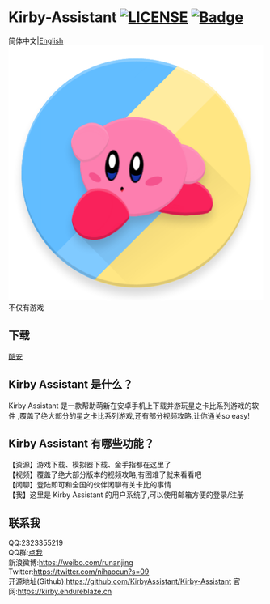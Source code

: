 Kirby-Assistant
[![LICENSE](https://img.shields.io/badge/license-Anti%20996-blue.svg)](https://github.com/996icu/996.ICU/blob/master/LICENSE)
[![Badge](https://img.shields.io/badge/link-996.icu-red.svg)](https://996.icu/#/zh_CN)
=======
简体中文|[English](/README_EN.md)  
![Kirby Assistant](/logo.png "Kirby Assistant")
不仅有游戏

下载
--------
[酷安](https://www.coolapk.com/game/133239)

Kirby Assistant 是什么？
--------

Kirby Assistant 是一款帮助萌新在安卓手机上下载并游玩星之卡比系列游戏的软件
,覆盖了绝大部分的星之卡比系列游戏,还有部分视频攻略,让你通关so easy!

Kirby Assistant 有哪些功能？
--------

【资源】游戏下载、模拟器下载、金手指都在这里了   
【视频】覆盖了绝大部分版本的视频攻略,有困难了就来看看吧    
【闲聊】登陆即可和全国的伙伴闲聊有关卡比的事情   
【我】这里是 Kirby Assistant 的用户系统了,可以使用邮箱方便的登录/注册    

联系我
--------
QQ:2323355219   
QQ群:[点我](https://shang.qq.com/wpa/qunwpa?idkey=0e172ee61a12688b204d4d0b014010b40c1fca60c59aec9c8266123fe6248511)    
新浪微博:https://weibo.com/runanjing    
Twitter:https://twitter.com/nihaocun?s=09   
开源地址(Github):https://github.com/KirbyAssistant/Kirby-Assistant
官网:https://kirby.endureblaze.cn
